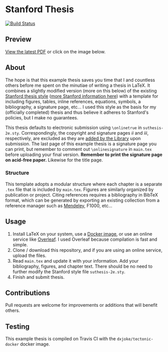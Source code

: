# Stanford Thesis

[![Build Status](https://travis-ci.org/dcroote/stanford-thesis-example.svg?branch=master)](https://travis-ci.org/dcroote/stanford-thesis-example)

## Preview
[View the latest PDF](https://github.com/kkovary/stanford-thesis/blob/master/stanford_thesis.pdf) or click on the image below.

## About
The hope is that this example thesis saves you time that I and countless others before me spent on the minutiae of writing a thesis in LaTeX. It combines a slightly modified version (more on this below) of the existing [Stanford thesis style](https://www.stanford.edu/dept/sul2/etdhelpupload/0/06/Suthesis-2e.sty) ([more Stanford information here](https://library.stanford.edu/research/bibliography-management/latex-bibtex-and-overleaf)) with a template for including figures, tables, inline references, equations, symbols, a bibliography, a signature page, etc...
I used this style as the basis for my (officially completed) thesis and thus believe it adheres to Stanford's policies, but I make no guarantees.

This thesis defaults to electronic submission using `\onlinetrue` in `suthesis-2e.sty`. Correspondingly, the copyright and signature pages *ii* and *iii*, respectively, are excluded as they are [added by the Library](https://registrar.stanford.edu/students/dissertation-and-thesis-submission/electronic-dissertationthesis-faq) upon submission. The last page of this example thesis is a signature page you can print, but remember to comment out `\onlinesignature` in `main.tex` before uploading your final version. **Remember to print the signature page on acid-free paper.** Likewise for the title page.

### Structure
This template adopts a modular structure where each chapter is a separate `.tex` file that is included by `main.tex`. Figures are similarly organized by publication or project. Citing references requires a bibliography in BibTeX format, which can be generated by exporting an existing collection from a reference manager such as [Mendeley](https://blog.mendeley.com/2012/03/24/how-to-series-generate-bibtex-files-for-your-collections-for-use-in-latex-part-3-of-12/), F1000, etc...

## Usage
1. Install LaTeX on your system, use a [Docker image](https://hub.docker.com/r/dxjoke/tectonic-docker), or use an online service like [Overleaf](https://www.overleaf.com). I used Overleaf because compilation is fast and simple.
2. Clone / download this repository, and if you are using an online service, upload the files.
3. Read `main.tex` and update it with your information. Add your bibliography, figures, and chapter text. There should be no need to further modify the Stanford style file `suthesis-2e.sty`.
4. Finish and submit thesis.

## Contributions
Pull requests are welcome for improvements or additions that will benefit others.

## Testing
This example thesis is compiled on Travis CI with the `dxjoke/tectonic-docker` docker image.

